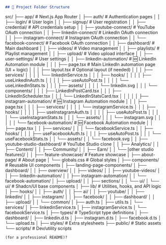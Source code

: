 

```markdown
## 📂 Project Folder Structure

```

src/
├── app/                                # Next.js App Router
│   ├── auth/                           # Authentication pages
│   │   ├── login/                      # User login
│   │   ├── signup/                     # User registration
│   │   ├── credential/                 # API credentials setup
│   │   ├── youtube-connect/            # YouTube OAuth connection
│   │   ├── linkedin-connect/           # LinkedIn OAuth connection
│   │   ├── instagram-connect/          # Instagram OAuth connection
│   │   └── facebook-connect/           # Facebook OAuth connection
│
│   ├── dashboard/                      # Main dashboard
│   │   ├── videos/                     # Video management
│   │   ├── playlists/                  # Playlist management
│   │   ├── upload/                     # Video upload interface
│   │   ├── user-settings/              # User settings
│   │   ├── linkedin-automation/        # 🆕 LinkedIn Automation module
│   │   │   ├── page.tsx                # Main LinkedIn automation page (UI + logic)
│   │   │   ├── layout.tsx              # Optional layout (if needed)
│   │   │   ├── services/
│   │   │   │   └── linkedinService.ts
│   │   │   ├── hooks/
│   │   │   │   ├── useLinkedInAuth.ts
│   │   │   │   ├── useAutoPost.ts
│   │   │   │   └── useLinkedInStats.ts
│   │   │   ├── assets/
│   │   │   │   └── linkedin.svg
│   │   │   └── components/
│   │   │       ├── LinkedInPostCard.tsx
│   │   │       ├── LinkedInScheduler.tsx
│   │   │       └── LinkedInStatsCard.tsx
│   │   │
│   │   ├── instagram-automation/       # 🆕 Instagram Automation module
│   │   │   ├── page.tsx
│   │   │   ├── services/
│   │   │   │   └── instagramService.ts
│   │   │   ├── hooks/
│   │   │   │   ├── useInstagramAuth.ts
│   │   │   │   ├── useAutoPost.ts
│   │   │   │   └── useInstagramStats.ts
│   │   │   └── assets/
│   │   │       └── instagram.svg
│   │   │
│   │   └── facebook-automation/        # 🆕 Facebook Automation module
│   │       ├── page.tsx
│   │       ├── services/
│   │       │   └── facebookService.ts
│   │       ├── hooks/
│   │       │   ├── useFacebookAuth.ts
│   │       │   ├── useAutoPost.ts
│   │       │   └── useFacebookStats.ts
│   │       └── assets/
│   │           └── facebook.svg
│
│   ├── youtube-studio-dashboard/       # YouTube Studio clone
│   │   ├── Analytics/
│   │   ├── Content/
│   │   ├── Community/
│   │   ├── Earn/
│   │   └── [other studio features]/
│
│   ├── feature-showcase/               # Feature showcase
│   ├── about-page/                     # About page
│   └── globals.css                     # Global styles
│
├── components/                         # Reusable UI components
│   ├── landing-page-components/
│   ├── dashboard/
│   │   ├── overview/
│   │   ├── videos/
│   │   ├── youtube-videos/
│   │   ├── linkedin-automation/
│   │   ├── instagram-automation/
│   │   └── facebook-automation/
│   ├── upload/
│   │   ├── sections/
│   │   └── ui/
│   └── ui/                             # Shadcn/UI base components
│
├── lib/                                # Utilities, hooks, and API logic
│   ├── hooks/
│   │   ├── auth/
│   │   ├── ai/
│   │   ├── youtube/
│   │   ├── linkedin/
│   │   ├── instagram/
│   │   ├── facebook/
│   │   ├── dashboard/
│   │   ├── upload/
│   │   └── common/
│   ├── auth.ts
│   ├── utils.ts
│   └── services/
│       ├── linkedinService.ts
│       ├── instagramService.ts
│       └── facebookService.ts
│
├── types/                              # TypeScript type definitions
│   ├── dashboard/
│   ├── linkedin.d.ts
│   ├── instagram.d.ts
│   ├── facebook.d.ts
│   └── upload.ts
│
├── styles/                             # Extra stylesheets
├── public/                             # Static assets
└── scripts/                            # Dev/utility scripts

```
(for a professional README)?
```
